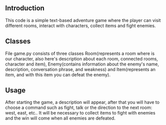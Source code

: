 ## Introduction
This code is a simple text-based adventure game where the player can visit different rooms, interact with characters, collect items and fight enemies.

## Classes
File game.py consists of three classes Room(represents a room where is our character, also here's description about each room, connected rooms, character and item), Enemy(contains information about the enemy's name, description, conversation phrase, and weakness) and Item(represents an item, and with this item you can defeat the enemy).  

## Usage
After starting the game, a description will appear, after that you will have to choose a command such as fight, talk or the direction to the next room: west, east, etc.. It will be necessary to collect items to fight with enemies and the win will come when all enemies are defeated.
